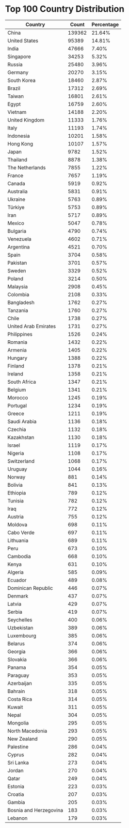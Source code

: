 # Top 100 Country Distribution
| Country | Count | Percentage |
|----|----|----|
| China | 139362 | 21.64% |
| United States | 95389 | 14.81% |
| India | 47666 | 7.40% |
| Singapore | 34253 | 5.32% |
| Russia | 25480 | 3.96% |
| Germany | 20270 | 3.15% |
| South Korea | 18460 | 2.87% |
| Brazil | 17312 | 2.69% |
| Taiwan | 16801 | 2.61% |
| Egypt | 16759 | 2.60% |
| Vietnam | 14188 | 2.20% |
| United Kingdom | 11333 | 1.76% |
| Italy | 11193 | 1.74% |
| Indonesia | 10201 | 1.58% |
| Hong Kong | 10107 | 1.57% |
| Japan | 9782 | 1.52% |
| Thailand | 8878 | 1.38% |
| The Netherlands | 7855 | 1.22% |
| France | 7657 | 1.19% |
| Canada | 5919 | 0.92% |
| Australia | 5831 | 0.91% |
| Ukraine | 5763 | 0.89% |
| Türkiye | 5753 | 0.89% |
| Iran | 5717 | 0.89% |
| Mexico | 5047 | 0.78% |
| Bulgaria | 4790 | 0.74% |
| Venezuela | 4602 | 0.71% |
| Argentina | 4521 | 0.70% |
| Spain | 3704 | 0.58% |
| Pakistan | 3701 | 0.57% |
| Sweden | 3329 | 0.52% |
| Poland | 3214 | 0.50% |
| Malaysia | 2908 | 0.45% |
| Colombia | 2108 | 0.33% |
| Bangladesh | 1762 | 0.27% |
| Tanzania | 1760 | 0.27% |
| Chile | 1738 | 0.27% |
| United Arab Emirates | 1731 | 0.27% |
| Philippines | 1526 | 0.24% |
| Romania | 1432 | 0.22% |
| Armenia | 1405 | 0.22% |
| Hungary | 1388 | 0.22% |
| Finland | 1378 | 0.21% |
| Ireland | 1358 | 0.21% |
| South Africa | 1347 | 0.21% |
| Belgium | 1341 | 0.21% |
| Morocco | 1245 | 0.19% |
| Portugal | 1234 | 0.19% |
| Greece | 1211 | 0.19% |
| Saudi Arabia | 1136 | 0.18% |
| Czechia | 1132 | 0.18% |
| Kazakhstan | 1130 | 0.18% |
| Israel | 1119 | 0.17% |
| Nigeria | 1108 | 0.17% |
| Switzerland | 1068 | 0.17% |
| Uruguay | 1044 | 0.16% |
| Norway | 881 | 0.14% |
| Bolivia | 841 | 0.13% |
| Ethiopia | 789 | 0.12% |
| Tunisia | 782 | 0.12% |
| Iraq | 772 | 0.12% |
| Austria | 755 | 0.12% |
| Moldova | 698 | 0.11% |
| Cabo Verde | 697 | 0.11% |
| Lithuania | 689 | 0.11% |
| Peru | 673 | 0.10% |
| Cambodia | 668 | 0.10% |
| Kenya | 631 | 0.10% |
| Algeria | 585 | 0.09% |
| Ecuador | 489 | 0.08% |
| Dominican Republic | 446 | 0.07% |
| Denmark | 437 | 0.07% |
| Latvia | 429 | 0.07% |
| Serbia | 419 | 0.07% |
| Seychelles | 400 | 0.06% |
| Uzbekistan | 389 | 0.06% |
| Luxembourg | 385 | 0.06% |
| Belarus | 374 | 0.06% |
| Georgia | 366 | 0.06% |
| Slovakia | 366 | 0.06% |
| Panama | 354 | 0.05% |
| Paraguay | 353 | 0.05% |
| Azerbaijan | 335 | 0.05% |
| Bahrain | 318 | 0.05% |
| Costa Rica | 314 | 0.05% |
| Kuwait | 311 | 0.05% |
| Nepal | 304 | 0.05% |
| Mongolia | 295 | 0.05% |
| North Macedonia | 293 | 0.05% |
| New Zealand | 290 | 0.05% |
| Palestine | 286 | 0.04% |
| Cyprus | 282 | 0.04% |
| Sri Lanka | 273 | 0.04% |
| Jordan | 270 | 0.04% |
| Qatar | 249 | 0.04% |
| Estonia | 223 | 0.03% |
| Croatia | 207 | 0.03% |
| Gambia | 205 | 0.03% |
| Bosnia and Herzegovina | 183 | 0.03% |
| Lebanon | 179 | 0.03% |
